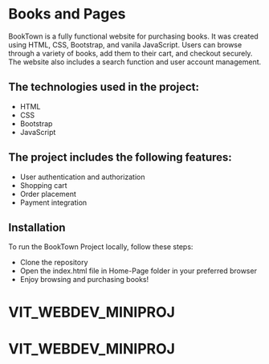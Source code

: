 # Books and Pages

BookTown is a fully functional website for purchasing books. It was created using HTML, CSS, Bootstrap, and vanila JavaScript. Users can browse through a variety of books, add them to their cart, and checkout securely. The website also includes a search function and user account management.

## The technologies used in the project:

- HTML
- CSS
- Bootstrap
- JavaScript

## The project includes the following features:

- User authentication and authorization
- Shopping cart
- Order placement
- Payment integration

## Installation
To run the BookTown Project locally, follow these steps:

- Clone the repository
- Open the index.html file in Home-Page folder in your preferred browser
- Enjoy browsing and purchasing books!


# VIT_WEBDEV_MINIPROJ
# VIT_WEBDEV_MINIPROJ
